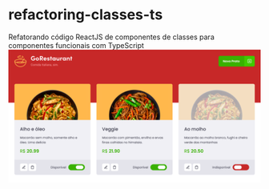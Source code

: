 # refactoring-classes-ts
Refatorando código ReactJS de componentes de classes para componentes funcionais com TypeScript
![GoRestaurant](/.github/screenshot.png)
